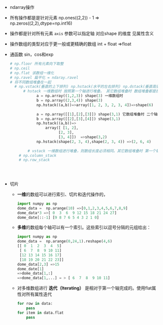 

*  ndarray操作 
  * 所有操作都是是针对元素 np.ones((2,2)) - 1 => np.zeros((2,2),dtype=np.int16)
  * 操作都是针对所有元素 `axis` 参数可以指定轴 对应shape 的维度   见属性含义
  * 操作数组的类型对应于更一般或更精确的数组 int + float =>float
  
* 通函数 sin，cos和exp

  ```python
  # np.floor 所有元素向下取整
  # np.ceil
  # np.flat 该数组一维化 
  # np.ravel 扁平化 = ndaray.ravel
  # 将不同数组堆叠在一起
  	# np.vstack(垂直的上下排列) np.hstack(水平的左右排列) np.dstack(垂直高低排列)
      	# hstack 一维数组时 按照第一个轴进行堆叠。 其它数组堆叠时 数组堆叠都是按照第二个轴堆叠。
              a = np.array((1,2,3)) shape(3) 一维数组时
              b = np.array((2,3,4)) shape(3)
              np.hstack((a,b))=>array([1, 2, 3, 2, 3, 4])=>shape(6)
              
              a = np.array([[1],[2],[3]]) shape(3,1) 它数组堆叠时 二个轴堆叠。
              b = np.array([[2],[3],[4]]) shape(3,1)
              np.hstack((a,b))=>
                  array([ [1, 2],
                  		[2, 3],
                  		[3, 4]])  =>shape(3,2)
              np.hstack(shape(2, 3, 4),shape(2, 3, 4)) =>(2, 6, 4)
                
          # vstack 一维数组进行堆叠，则数组长度必须相同。其它数组堆叠时 第一个轴的长度可以不一样
      # np.column_stack
      # np.row_stack
      
      
      
  ```

  

* 切片

  * **一维**的数组可以进行索引、切片和迭代操作的，

    ```python
    import numpy as np
    dome_data =  np.arange(10) =>[0,1,2,3,4,5,6,7,8,9]
    dome_data*3 =>[ 0  3  6  9 12 15 18 21 24 27]
    dome_date[::-1] [9 8 7 6 5 4 3 2 1 0]
    ```

    

  * **多维**的数组每个轴可以有一个索引。这些索引以逗号分隔的元组给出：

    ```python
    import numpy as np
    dome_data =  np.arange(0,24,1).reshape(4,6)
    [[ 0  1  2  3  4  5]
     [ 6  7  8  9 10 11]
     [12 13 14 15 16 17]
     [18 19 20 21 22 23]]
    dome_data[2,3] =>15
    dome_date[1]
    =>dome_data[1,:]
    =>dome_data[1,...] = > [ 6  7  8  9 10 11]
    ```

  * 对多维数组进行 **迭代（Iterating）** 是相对于第一个轴完成的。使用flat属性对所有属性迭代

    ```python
    for row in data:
    	pass
    for item in data.flat
    	pass
    ```

    

